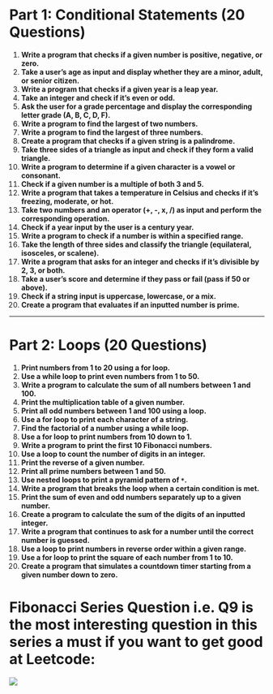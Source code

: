 # Part 1: Conditional Statements (20 Questions)

1. **Write a program that checks if a given number is positive, negative, or zero.**
2. **Take a user’s age as input and display whether they are a minor, adult, or senior citizen.**
3. **Write a program that checks if a given year is a leap year.**
4. **Take an integer and check if it’s even or odd.**
5. **Ask the user for a grade percentage and display the corresponding letter grade (A, B, C, D, F).**
6. **Write a program to find the largest of two numbers.**
7. **Write a program to find the largest of three numbers.**
8. **Create a program that checks if a given string is a palindrome.**
9. **Take three sides of a triangle as input and check if they form a valid triangle.**
10. **Write a program to determine if a given character is a vowel or consonant.**
11. **Check if a given number is a multiple of both 3 and 5.**
12. **Write a program that takes a temperature in Celsius and checks if it’s freezing, moderate, or hot.**
13. **Take two numbers and an operator (+, -, x, /) as input and perform the corresponding operation.**
14. **Check if a year input by the user is a century year.**
15. **Write a program to check if a number is within a specified range.**
16. **Take the length of three sides and classify the triangle (equilateral, isosceles, or scalene).**
17. **Write a program that asks for an integer and checks if it’s divisible by 2, 3, or both.**
18. **Take a user’s score and determine if they pass or fail (pass if 50 or above).**
19. **Check if a string input is uppercase, lowercase, or a mix.**
20. **Create a program that evaluates if an inputted number is prime.**

---

# Part 2: Loops (20 Questions)

1. **Print numbers from 1 to 20 using a for loop.**
2. **Use a while loop to print even numbers from 1 to 50.**
3. **Write a program to calculate the sum of all numbers between 1 and 100.**
4. **Print the multiplication table of a given number.**
5. **Print all odd numbers between 1 and 100 using a loop.**
6. **Use a for loop to print each character of a string.**
7. **Find the factorial of a number using a while loop.**
8. **Use a for loop to print numbers from 10 down to 1.**
9. **Write a program to print the first 10 Fibonacci numbers.**
10. **Use a loop to count the number of digits in an integer.**
11. **Print the reverse of a given number.**
12. **Print all prime numbers between 1 and 50.**
13. **Use nested loops to print a pyramid pattern of `*`.**
14. **Write a program that breaks the loop when a certain condition is met.**
15. **Print the sum of even and odd numbers separately up to a given number.**
16. **Create a program to calculate the sum of the digits of an inputted integer.**
17. **Write a program that continues to ask for a number until the correct number is guessed.**
18. **Use a loop to print numbers in reverse order within a given range.**
19. **Use a for loop to print the square of each number from 1 to 10.**
20. **Create a program that simulates a countdown timer starting from a given number down to zero.**

# Fibonacci Series Question i.e. Q9 is the most interesting question in this series a must if you want to get good at Leetcode:

![](https://i.imgur.com/UkbfjeT.png)


